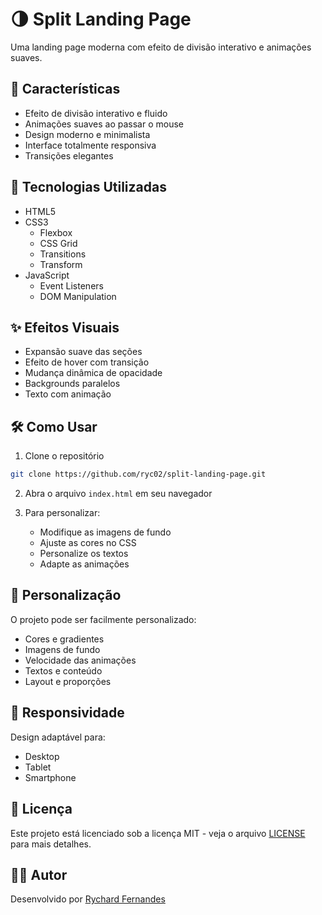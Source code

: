 # 🌗 Split Landing Page

Uma landing page moderna com efeito de divisão interativo e animações suaves.

## 🎯 Características

- Efeito de divisão interativo e fluido
- Animações suaves ao passar o mouse
- Design moderno e minimalista
- Interface totalmente responsiva
- Transições elegantes

## 🚀 Tecnologias Utilizadas

- HTML5
- CSS3
  - Flexbox
  - CSS Grid
  - Transitions
  - Transform
- JavaScript
  - Event Listeners
  - DOM Manipulation

## ✨ Efeitos Visuais

- Expansão suave das seções
- Efeito de hover com transição
- Mudança dinâmica de opacidade
- Backgrounds paralelos
- Texto com animação

## 🛠️ Como Usar

1. Clone o repositório
```bash
git clone https://github.com/ryc02/split-landing-page.git
```

2. Abra o arquivo `index.html` em seu navegador

3. Para personalizar:
   - Modifique as imagens de fundo
   - Ajuste as cores no CSS
   - Personalize os textos
   - Adapte as animações

## 🎨 Personalização

O projeto pode ser facilmente personalizado:
- Cores e gradientes
- Imagens de fundo
- Velocidade das animações
- Textos e conteúdo
- Layout e proporções

## 📱 Responsividade

Design adaptável para:
- Desktop
- Tablet
- Smartphone

## 📝 Licença

Este projeto está licenciado sob a licença MIT - veja o arquivo [LICENSE](LICENSE) para mais detalhes.

## 👨‍💻 Autor

Desenvolvido por [Rychard Fernandes](https://github.com/ryc02) 